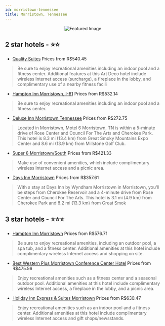 ```yaml
---
id: morristown-tennessee
title: Morristown, Tennessee
---
```


<center><img src="https://i.travelapi.com/hotels/1000000/290000/282000/281928/75851572_z.jpg" alt="Featured Image" /></center>


##  2 star hotels - ⭐️⭐️

-    [Quality Suites](https://www.hurb.com/br/hotels/morristown/quality-suites-JNP-JP987812?cmp=18055) Prices from R$540.45
   > Be sure to enjoy recreational amenities including an indoor pool and a fitness center. Additional features at this Art Deco hotel include wireless Internet access (surcharge), a fireplace in the lobby, and complimentary use of a nearby fitness facili
-    [Hampton Inn Morristown, I-81](https://www.hurb.com/br/hotels/morristown/hampton-inn-morristown-i-81-JNP-JP00383R?cmp=18055) Prices from R$532.14
   > Be sure to enjoy recreational amenities including an indoor pool and a fitness center.
-    [Deluxe Inn Morristown Tennessee](https://www.hurb.com/br/hotels/morristown/deluxe-inn-morristown-tennessee-JNP-JP317200?cmp=18055) Prices from R$272.75
   > Located in Morristown, Motel 6 Morristown, TN is within a 5-minute drive of Rose Center and Council For The Arts and Cherokee Park. This hotel is 8.3 mi (13.4 km) from Great Smoky Mountains Expo Center and 8.6 mi (13.9 km) from Millstone Golf Club.
-    [Super 8 Morristown/South](https://www.hurb.com/br/hotels/morristown/super-8-morristown-south-JNP-JP079697?cmp=18055) Prices from R$421.33
   > Make use of convenient amenities, which include complimentary wireless Internet access and a picnic area.
-    [Days Inn Morristown](https://www.hurb.com/br/hotels/morristown/days-inn-morristown-JNP-JP079692?cmp=18055) Prices from R$357.61
   > With a stay at Days Inn by Wyndham Morristown in Morristown, you'll be steps from Cherokee Reservoir and a 4-minute drive from Rose Center and Council For The Arts. This hotel is 3.1 mi (4.9 km) from Cherokee Park and 8.2 mi (13.3 km) from Great Smok

##  3 star hotels - ⭐️⭐️⭐️

-    [Hampton Inn Morristown](https://www.hurb.com/br/hotels/morristown/hampton-inn-morristown-JNP-JP201876?cmp=18055) Prices from R$576.71
   > Be sure to enjoy recreational amenities, including an outdoor pool, a spa tub, and a fitness center. Additional amenities at this hotel include complimentary wireless Internet access and shopping on site.
-    [Best Western Plus Morristown Conference Center Hotel](https://www.hurb.com/br/hotels/morristown/best-western-plus-morristown-conference-center-hotel-JNP-JP093140?cmp=18055) Prices from R$475.56
   > Enjoy recreational amenities such as a fitness center and a seasonal outdoor pool. Additional amenities at this hotel include complimentary wireless Internet access, a fireplace in the lobby, and a picnic area.
-    [Holiday Inn Express & Suites Morristown](https://www.hurb.com/br/hotels/morristown/holiday-inn-express-suites-morristown-JNP-JP741229?cmp=18055) Prices from R$630.47
   > Enjoy recreational amenities such as an indoor pool and a fitness center. Additional amenities at this hotel include complimentary wireless Internet access and gift shops/newsstands.
